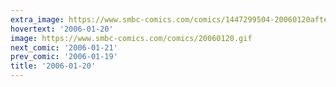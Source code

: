 ```yaml
---
extra_image: https://www.smbc-comics.com/comics/1447299504-20060120after.png
hovertext: '2006-01-20'
image: https://www.smbc-comics.com/comics/20060120.gif
next_comic: '2006-01-21'
prev_comic: '2006-01-19'
title: '2006-01-20'
---
```


